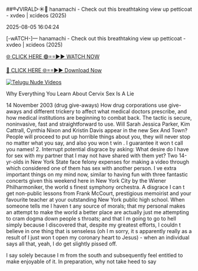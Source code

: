 ##®️√VIRAL▷☀️👄    hanamachi - Check out this breathtaking view up petticoat - xvdeo &#124; xcideos (2025)

2025-08-05 16:04:24



[-wATCH-]—    hanamachi - Check out this breathtaking view up petticoat - xvdeo &#124; xcideos (2025)

[🌐 CLICK HERE 🟢==►► WATCH NOW](https://www.youtucams.com/tracking/githubcom)

[🔴 CLICK HERE 🌐==►► Download Now](https://www.youtucams.com/tracking/githubcom)

[![Telugu Nude Videos](https://i.imgur.com/dJHk4Zq.gif)](https://www.youtucams.com/tracking/githubcom)



Why Everything You Learn About Cervix Sex Is A Lie

14 November 2003 (drug give-aways) How drug corporations use give-aways and different trickery to affect what medical doctors prescribe, and how medical institutions are beginning to combat back. The tactic is secure, noninvasive, fast and straightforward to use. Will Sarah Jessica Parker, Kim Cattrall, Cynthia Nixon and Kristin Davis appear in the new Sex And Town? People will proceed to put up horrible things about you, they will never stop no matter what you say, and also you won t  win . I guarantee it won t call you names! 2. Interrupt potential disgrace by asking: What desire do I have for sex with my partner that I may not have shared with them yet? Two 14-yr-olds in New York State face felony expenses for making a video through which considered one of them has sex with another person. I ve extra important things on my mind now, similar to having fun with three fantastic concerts given this weekend here in New York City by the Wiener Philharmoniker, the world s finest symphony orchestra. A disgrace I can t get non-public lessons from Frank McCourt, prestigious memoirist and your favourite teacher at your outstanding New York public high school. When someone tells me I haven t any source of morals; that my personal makes an attempt to make the world a better place are actually just me attempting to cram dogma down people s throats; and that I m going to go to hell simply because I discovered that, despite my greatest efforts, I couldn t believe in one thing that is senseless (oh I m sorry, it s apparently really as a result of I just won t open my coronary heart to Jesus) - when an individual says all that, yeah, I do get slightly pissed off.

I say solely because I m from the south and subsequently feel entitled to make enjoyable of it. In preparation, why not take heed to say